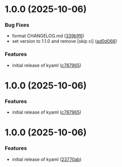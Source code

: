 # 1.0.0 (2025-10-06)


### Bug Fixes

* format CHANGELOG.md ([339b1f6](https://github.com/AlnPir/kyaml/commit/339b1f69b343bb4c5dc6d6c4f3f9f4ab79f9854f))
* set version to 1.1.0 and remove [skip ci] ([ad0d066](https://github.com/AlnPir/kyaml/commit/ad0d066eb9b5226915a901062098d5def96c63da))


### Features

* initial release of kyaml ([c787965](https://github.com/AlnPir/kyaml/commit/c78796599c5e2313c0ccabb8c37a36979af75366))

# 1.0.0 (2025-10-06)

### Features

- initial release of kyaml ([c787965](https://github.com/AlnPir/kyaml/commit/c78796599c5e2313c0ccabb8c37a36979af75366))

# 1.0.0 (2025-10-06)

### Features

- initial release of kyaml
  ([23770ab](https://github.com/AlnPir/kyaml/commit/23770ab8d328b73aaf0861867f29e2b982f7e156))
